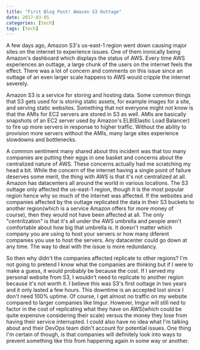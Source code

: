 ```yaml
---
title: "First Blog Post! Amazon S3 Outtage"
date: 2017-03-05
categories: [tech]
tags: [tech]
---
```


A few days ago, Amazon S3's us-east-1 region went down causing major sites on the internet to experience issues.
One of them ironically being Amazon's dashboard which displays the status of AWS. Every time AWS experiences an outtage,
a large chunk of the users on the internet feels the effect. There was a lot of concern and comments on this issue since
an outtage of an even larger scale happens to AWS would cripple the internet severely.

Amazon S3 is a service for storing and hosting data. Some common things that S3 gets used for is storing static assets,
for example images for a site, and serving static websites. Something that not everyone might
not know is that the AMIs for EC2 servers are stored in S3 as well. AMIs are basically snapshots of an EC2 server used by
Amazon's ELB(Elastic Load Balancer) to fire up more servers in response to higher traffic. Without the ability to provision
more servers without the AMIs, many large sites experience slowdowns and bottlenecks.

A common sentiment many shared about this incident was that too many companies are putting their eggs in one basket and concerns about the centralized nature of
AWS. These concerns actually had me scratching my head a bit. While the concern of the internet having a single point of failure deserves some merit,
the thing with AWS is that it's not centralized at all. Amazon has datacenters all around the world in various locations. The S3 outtage only affected
the us-east-1 region, though it is the most popular region hence why so much of the internet was affected. If the websites and companies affected by
the outtage replicated the data in their S3 buckets to another region(which is a service Amazon offers for more money of course), then they would not
have been affected at all. The only "centrilization" is that it's all under the AWS umbrella and people aren't comfortable about how big that umbrella is.
It doesn't matter which company you are using to host your servers or how many diferent companies you use to host the servers. Any datacenter could go down at any time.
The way to deal with the issue is more redundancy.

So then why didn't the companies affected replicate to other regions? I'm not going to pretend I know what the companies are thinking but if I were
to make a guess, it would probably be because the cost.  If I served my personal website from S3, I wouldn't need to replicate
to another region because it's not worth it. I believe this was S3's first outtage in two years and it only lasted a few hours. This downtime is an
accepted lost since I don't need 100% uptime. Of course, I get almost no traffic on my website compared to larger companies like Imgur. However, Imgur
will still ned to factor in the cost of replicating what they have on AWS(which could be quite expensive considering their scale) versus the money they lose
from having their service interrupted. I could also have no idea what I'm talking about and their DevOps team didn't account for potential issues. One thing
I'm certain of though, is that companies will definitely look into ways to prevent something like this from happening again in some way or another.

